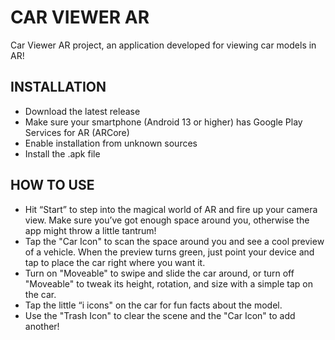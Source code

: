 # CAR VIEWER AR
Car Viewer AR project, an application developed for viewing car models in AR!

## INSTALLATION
- Download the latest release
- Make sure your smartphone (Android 13 or higher) has Google Play Services for AR (ARCore)
- Enable installation from unknown sources
- Install the .apk file

## HOW TO USE
- Hit “Start” to step into the magical world of AR and fire up your camera view. Make sure you’ve got enough space around you, otherwise the app might throw a little tantrum!
- Tap the "Car Icon" to scan the space around you and see a cool preview of a vehicle. When the preview turns green, just point your device and tap to place the car right where you want it.
- Turn on "Moveable" to swipe and slide the car around, or turn off "Moveable" to tweak its height, rotation, and size with a simple tap on the car.
- Tap the little “i icons" on the car for fun facts about the model.
- Use the "Trash Icon" to clear the scene and the "Car Icon" to add another!
